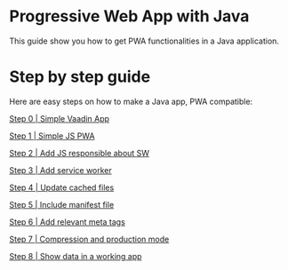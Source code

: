 Progressive Web App with Java
=============================

This guide show you how to get PWA functionalities in a Java application.

Step by step guide
==================

Here are easy steps on how to make a Java app, PWA compatible:

[Step 0 | Simple Vaadin App](https://github.com/amahdy/java-pwa/commit/8c0b257725af0e130bb5a00dc4004188d8515367)

[Step 1 | Simple JS PWA](https://github.com/amahdy/java-pwa/commit/56fb4fc711071d44f93607fd227bd0d7ad60bfb8)

[Step 2 | Add JS responsible about SW](https://github.com/amahdy/java-pwa/commit/2b70f0b6b898b30934237e2a94353ab858afb6f8)

[Step 3 | Add service worker](https://github.com/amahdy/java-pwa/commit/47e3dccd1502cbc1d755aad3eccc4f8a88e33b8f)

[Step 4 | Update cached files](https://github.com/amahdy/java-pwa/commit/b5e39a6a37ed90960b09706bfa7a269f1627b943)

[Step 5 | Include manifest file](https://github.com/amahdy/java-pwa/commit/e03fa472b0d5caecef28390a51020457ec01ace5)

[Step 6 | Add relevant meta tags](https://github.com/amahdy/java-pwa/commit/81f310424bea49966c09f53bab9de8adbfad850c)

[Step 7 | Compression and production mode](https://github.com/amahdy/java-pwa/commit/3ab3b9de851bad9eac03c3428021b757aac06d01)

[Step 8 | Show data in a working app](https://github.com/amahdy/java-pwa/commit/4c0ceb5582fbbc355dc5a834344ea394f96e99db)
